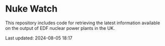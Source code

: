 # Nuke Watch

This repository includes code for retrieving the latest information available on the output of EDF nuclear power plants in the UK.

Last updated: 2024-08-05 18:17